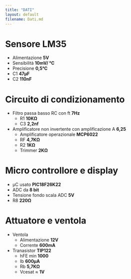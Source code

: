 ```yaml
---
title: "DATI"
layout: default
filename: Dati.md
---
```


# Sensore LM35
- Alimentazione **5V**
- Sensibilità **10mV/ °C**
- Precisione **0,5°C**
- C1 **47µF**
- C2 **110nF**


# Circuito di condizionamento
- Filtro passa basso RC con ft **7Hz**
	- R1 **10KΩ**
	- C3 **2,2nf**
- Amplificatore non invertente con amplificazione A **6,25**
	- Amplificatore operazionale **MCP6022**
	- RF **4,7KΩ**
	- R2 **1KΩ**
	- Trimmer **2KΩ**


# Micro controllore e display
- µC usato **PIC18F26K22**
- ADC da **8 bit**
- Tensione fondo scala ADC **5V**
- R8 **220Ω**


# Attuatore e ventola
- Ventola
	- Alimentazione **12V**
	- Corrente **600mA**
- Tranasistor **TIP122**
	- hFE min **1000**
	- Ib **600µA**
	- Rb **5,7KΩ**
	- Vcesat ≈ **1V**
